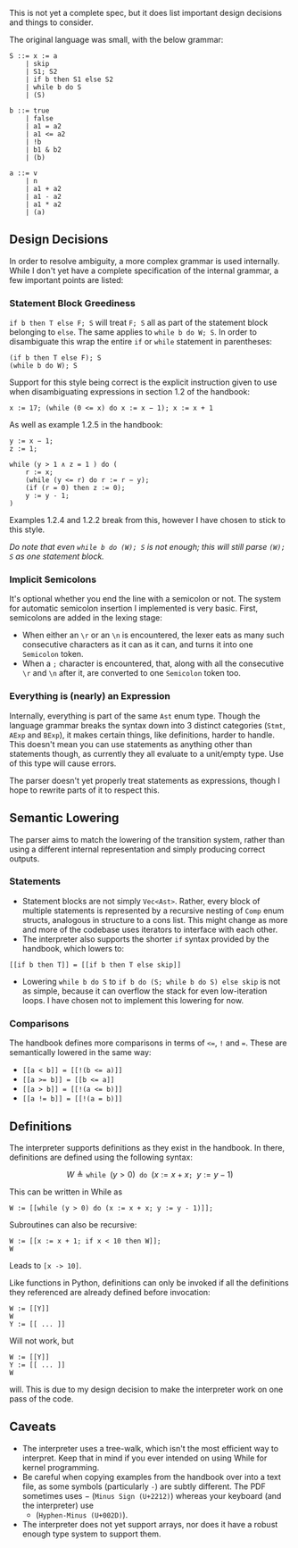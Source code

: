 This is not yet a complete spec, but it does list important design decisions and
things to consider.

The original language was small, with the below grammar:

```
S ::= x := a
    | skip
    | S1; S2
    | if b then S1 else S2
    | while b do S
    | (S)

b ::= true
    | false
    | a1 = a2
    | a1 <= a2
    | !b
    | b1 & b2
    | (b)

a ::= v
    | n
    | a1 + a2
    | a1 - a2
    | a1 * a2
    | (a)
```

## Design Decisions

In order to resolve ambiguity, a more complex grammar is used internally. While
I don't yet have a complete specification of the internal grammar, a few
important points are listed:

### Statement Block Greediness

`if b then T else F; S` will treat `F; S` all as part of the statement block
belonging to `else`. The same applies to `while b do W; S`. In order to
disambiguate this wrap the entire `if` or `while` statement in parentheses:

```
(if b then T else F); S
(while b do W); S
```

Support for this style being correct is the explicit instruction given to use
when disambiguating expressions in section 1.2 of the handbook:

```
x := 17; (while (0 <= x) do x := x − 1); x := x + 1
```

As well as example 1.2.5 in the handbook:

```
y := x − 1;
z := 1;

while (y > 1 ∧ z = 1 ) do (
    r := x;
    (while (y <= r) do r := r − y);
    (if (r = 0) then z := 0);
    y := y - 1;
)
```

Examples 1.2.4 and 1.2.2 break from this, however I have chosen to stick to this
style.

_Do note that even `while b do (W); S` is not enough; this will still
parse `(W); S` as one statement block._

### Implicit Semicolons

It's optional whether you end the line with a semicolon or not. The system for
automatic semicolon insertion I implemented is very basic. First, semicolons are
added in the lexing stage:

- When either an `\r` or an `\n` is encountered, the lexer eats as many such
  consecutive characters as it can as it can, and turns it into one `Semicolon`
  token.
- When a `;` character is encountered, that, along with all the consecutive `\r`
  and `\n` after it, are converted to one `Semicolon` token too.

### Everything is (nearly) an Expression

Internally, everything is part of the same `Ast` enum type. Though the language
grammar breaks the syntax down into 3 distinct categories (`Stmt`, `AExp`
and `BExp`), it makes certain things, like definitions, harder to handle. This
doesn't mean you can use statements as anything other than statements though, as
currently they all evaluate to a unit/empty type. Use of this type will cause
errors.

The parser doesn't yet properly treat statements as expressions, though I hope
to rewrite parts of it to respect this.

## Semantic Lowering

The parser aims to match the lowering of the transition system, rather than
using a different internal representation and simply producing correct outputs.

### Statements

- Statement blocks are not simply `Vec<Ast>`. Rather, every block of multiple
  statements is represented by a recursive nesting of `Comp` enum structs,
  analogous in structure to a cons list. This might change as more and more of
  the codebase uses iterators to interface with each other.
- The interpreter also supports the shorter `if` syntax provided by the
  handbook, which lowers to:

```
[[if b then T]] = [[if b then T else skip]]
```

- Lowering `while b do S` to `if b do (S; while b do S) else skip` is not as
  simple, because it can overflow the stack for even low-iteration loops. I have
  chosen not to implement this lowering for now.

### Comparisons

The handbook defines more comparisons in terms of `<=`, `!` and `=`. These are
semantically lowered in the same way:

- `[[a < b]] = [[!(b <= a)]]`
- `[[a >= b]] = [[b <= a]]`
- `[[a > b]] = [[!(a <= b)]]`
- `[[a != b]] = [[!(a = b)]]`

## Definitions

The interpreter supports definitions as they exist in the handbook. In there,
definitions are defined using the following syntax:

$$ W \triangleq \texttt{while $(y > 0)$ do $(x := x + x$; $y := y - 1)$} $$

This can be written in While as

```
W := [[while (y > 0) do (x := x + x; y := y - 1)]];
```

Subroutines can also be recursive:

```
W := [[x := x + 1; if x < 10 then W]];
W
```

Leads to `[x -> 10]`.

Like functions in Python, definitions can only be invoked if all the definitions
they referenced are already defined before invocation:

```
W := [[Y]]
W
Y := [[ ... ]]
```

Will not work, but

```
W := [[Y]]
Y := [[ ... ]]
W
```

will. This is due to my design decision to make the interpreter work on one pass
of the code.

## Caveats

- The interpreter uses a tree-walk, which isn't the most efficient way to
  interpret. Keep that in mind if you ever intended on using While for kernel
  programming.
- Be careful when copying examples from the handbook over into a text file, as
  some symbols (particularly `-`) are subtly different. The PDF sometimes uses
  − (`Minus Sign (U+2212)`) whereas your keyboard (and the interpreter) use
  - (`Hyphen-Minus (U+002D)`).
- The interpreter does not yet support arrays, nor does it have a robust enough
  type system to support them.
